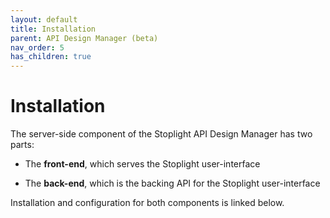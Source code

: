 ```yaml
---
layout: default
title: Installation
parent: API Design Manager (beta)
nav_order: 5
has_children: true
---
```


# Installation

The server-side component of the Stoplight API Design Manager has two parts:

- The **front-end**, which serves the Stoplight user-interface

- The **back-end**, which is the backing API for the Stoplight user-interface

Installation and configuration for both components is linked below.
